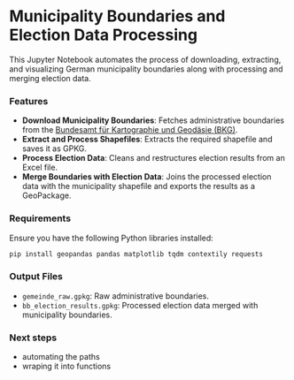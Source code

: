 # Municipality Boundaries and Election Data Processing

This Jupyter Notebook automates the process of downloading, extracting, and visualizing German municipality boundaries along with processing and merging election data.

### Features
- **Download Municipality Boundaries**: Fetches administrative boundaries from the [Bundesamt für Kartographie und Geodäsie (BKG)](https://gdz.bkg.bund.de/).
- **Extract and Process Shapefiles**: Extracts the required shapefile and saves it as GPKG.
- **Process Election Data**: Cleans and restructures election results from an Excel file.
- **Merge Boundaries with Election Data**: Joins the processed election data with the municipality shapefile and exports the results as a GeoPackage.

### Requirements
Ensure you have the following Python libraries installed:
```bash
pip install geopandas pandas matplotlib tqdm contextily requests
```

### Output Files
- `gemeinde_raw.gpkg`: Raw administrative boundaries.
- `bb_election_results.gpkg`: Processed election data merged with municipality boundaries.

### Next steps
- automating the paths
- wraping it into functions

